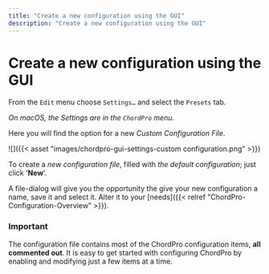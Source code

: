```yaml
---
title: "Create a new configuration using the GUI"
description: "Create a new configuration using the GUI"
---
```


# Create a new configuration using the GUI

From the `Edit` menu choose `Settings…` and select the `Presets` tab.  

*On macOS, the Settings are in the `ChordPro` menu.*

Here you will find the option for a new *Custom Configuration File*.


![]({{< asset "images/chordpro-gui-settings-custom configuration.png" >}})


To create a *new configuration file*, filled with *the default configuration*; just click '**New**'.

A file-dialog will give you the opportunity the give your new configuration a name, save it and select it. Alter it to your [needs]({{< relref "ChordPro-Configuration-Overview" >}}).

### Important

The configuration file contains most of the ChordPro configuration
items, **all commented out**. It is easy to get started with configuring
ChordPro by enabling and modifying just a few items at a time.

